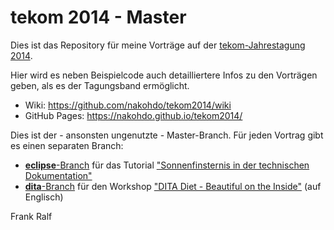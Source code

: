 # tekom 2014 - Master

Dies ist das Repository für meine Vorträge auf der [tekom-Jahrestagung 2014](http://tagungen.tekom.de/h14/tekom-jahrestagung-2014/). 

Hier wird es neben Beispielcode auch detailliertere Infos zu den Vorträgen geben, als es der Tagungsband ermöglicht. 

* Wiki: https://github.com/nakohdo/tekom2014/wiki
* GitHub Pages: https://nakohdo.github.io/tekom2014/ 
 
Dies ist der - ansonsten ungenutzte - Master-Branch. Für jeden Vortrag gibt es einen separaten Branch:

- [**eclipse**-Branch](https://github.com/nakohdo/tekom2014/tree/eclipse) für das Tutorial ["Sonnenfinsternis in der technischen Dokumentation"](http://tagungen.tekom.de/h14/tagungsprogramm/programm/program/sv_714_OTS7/)
- [**dita**-Branch](https://github.com/nakohdo/tekom2014/tree/dita) für den Workshop ["DITA Diet - Beautiful on the Inside"](http://tagungen.tekom.de/h14/tagungsprogramm/programm/program/sv_715_DITA3/) (auf Englisch)

Frank Ralf

